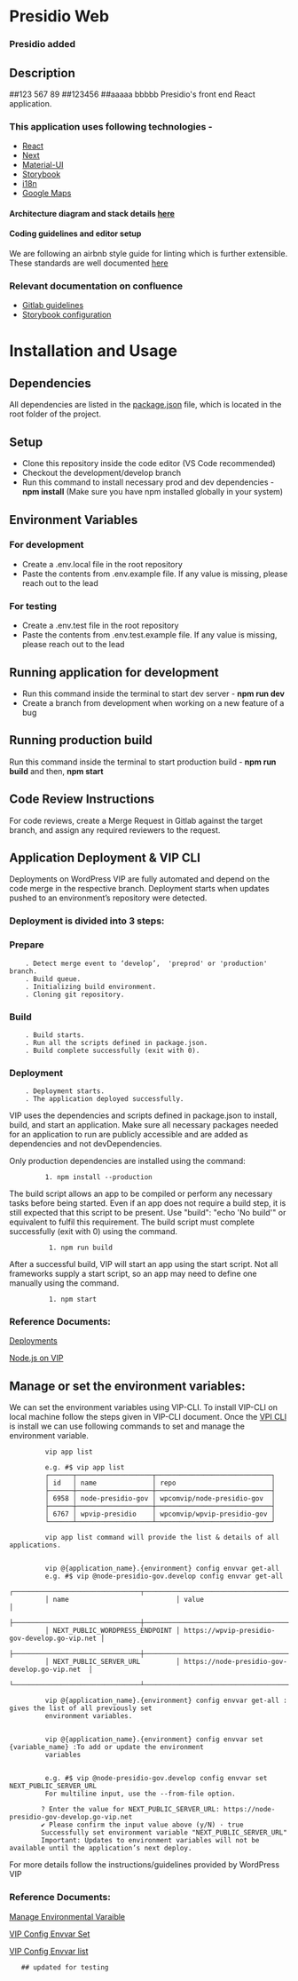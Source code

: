 # Presidio Web 
### Presidio added

## Description
##123 567 89
##123456
##aaaaa bbbbb
Presidio's front end React application.

### This application uses following technologies -

- [React](https://reactjs.org/)
- [Next](https://nextjs.org/)
- [Material-UI](https://mui.com/material-ui/getting-started/overview/)
- [Storybook](https://storybook.js.org/)
- [i18n](https://nextjs.org/docs/advanced-features/i18n-routing)
- [Google Maps](https://react-google-maps-api-docs.netlify.app/)

#### Architecture diagram and stack details [here](https://t3thinktank.atlassian.net/wiki/spaces/PT/pages/3056009378/Architecture+Diagram+for+Presidio+Frontend)

#### Coding guidelines and editor setup

We are following an airbnb style guide for linting which is further extensible. These standards are well documented [here](https://t3thinktank.atlassian.net/wiki/spaces/PT/pages/3023110179/Development+Best+Practices+-+Frontend)

### Relevant documentation on confluence

- [Gitlab guidelines](https://t3thinktank.atlassian.net/wiki/spaces/PT/pages/3083501569/Best+Practices+for+Gitlab)
- [Storybook configuration](https://t3thinktank.atlassian.net/wiki/spaces/PT/pages/3062693889/Storybook+configuration)

# Installation and Usage

## Dependencies

All dependencies are listed in the [package.json](https://gitlab.t-3.com/presidio/presidio-web/-/blob/development/package.json) file, which is located in the root folder of the project.

## Setup

- Clone this repository inside the code editor (VS Code recommended)
- Checkout the development/develop branch
- Run this command to install necessary prod and dev dependencies - **npm install** (Make sure you have npm installed globally in your system)

## Environment Variables

### For development

- Create a .env.local file in the root repository
- Paste the contents from .env.example file. If any value is missing, please reach out to the lead

### For testing

- Create a .env.test file in the root repository
- Paste the contents from .env.test.example file. If any value is missing, please reach out to the lead

## Running application for development

- Run this command inside the terminal to start dev server - **npm run dev**
- Create a branch from development when working on a new feature of a bug

## Running production build

Run this command inside the terminal to start production build - **npm run build** and then, **npm start**

## Code Review Instructions

For code reviews, create a Merge Request in Gitlab against the target branch, and assign any required reviewers to the request.


## Application Deployment & VIP CLI
 Deployments on WordPress VIP are fully automated and depend on the code merge in the respective branch. Deployment starts when updates pushed to an environment’s repository were detected.
### Deployment is divided into 3 steps:
###   Prepare

        . Detect merge event to ‘develop’,  'preprod' or 'production' branch.
        . Build queue.
        . Initializing build environment.
        . Cloning git repository.

 ###   Build

        . Build starts.
        . Run all the scripts defined in package.json. 
        . Build complete successfully (exit with 0).

###   Deployment

        . Deployment starts.
        . The application deployed successfully.   

VIP uses the dependencies and scripts defined in package.json to install, build, and start an application. Make sure all necessary packages needed for an application to run are publicly accessible and are added as dependencies and not devDependencies.
        
 Only production dependencies are installed using the command:
 
             1. npm install --production
               

The build script allows an app to be compiled or perform any necessary tasks before being started. Even if an app does not require a build step, it is still expected that this script to be present. Use "build": "echo 'No build'" or equivalent to fulfil this requirement. The build script must complete successfully (exit with 0) using the command.


              1. npm run build
              

After a successful build, VIP will start an app using the start script. Not all frameworks supply a start script, so an app may need to define one manually using the command.


              1. npm start
              
### Reference Documents:

  [Deployments](https://docs.wpvip.com/technical-references/vip-dashboard/deployments-panel/)
              
  [Node.js on VIP](https://docs.wpvip.com/technical-references/node-js/#h-exposing-a-health-check-endpoint)
              
## Manage or set the environment variables:

   We can set the environment variables using VIP-CLI. To install VIP-CLI on local machine follow the steps given in VIP-CLI document. Once the        [VPI CLI](https://docs.wpvip.com/technical-references/vip-cli/installing-vip-cli/) is install we can use following commands to set and manage the environment variable.
     
             vip app list
            
             e.g. #$ vip app list
             ┌──────┬───────────────────┬─────────────────────────────┐
             │ id   │ name              │ repo                        │
             ├──────┼───────────────────┼─────────────────────────────┤
             │ 6958 │ node-presidio-gov │ wpcomvip/node-presidio-gov  │
             ├──────┼───────────────────┼─────────────────────────────┤
             │ 6767 │ wpvip-presidio    │ wpcomvip/wpvip-presidio-gov │
             └──────┴───────────────────┴─────────────────────────────┘
       
             vip app list command will provide the list & details of all applications.

             
             vip @{application_name}.{environment} config envvar get-all 
             e.g. #$ vip @node-presidio-gov.develop config envvar get-all
             ┌────────────────────────────────┬───────────────────────────────────────────────┐
             │ name                           │ value                                         │
             ├────────────────────────────────┼───────────────────────────────────────────────┤
             │ NEXT_PUBLIC_WORDPRESS_ENDPOINT │ https://wpvip-presidio-gov-develop.go-vip.net │
             ├────────────────────────────────┼───────────────────────────────────────────────┤
             │ NEXT_PUBLIC_SERVER_URL         │ https://node-presidio-gov-develop.go-vip.net  │
             └────────────────────────────────┴───────────────────────────────────────────────┘
             
             vip @{application_name}.{environment} config envvar get-all : gives the list of all previously set 
             environment variables.

       
             vip @{application_name}.{environment} config envvar set {variable_name} :To add or update the environment
             variables 
             

             e.g. #$ vip @node-presidio-gov.develop config envvar set NEXT_PUBLIC_SERVER_URL 
             For multiline input, use the --from-file option.

            ? Enter the value for NEXT_PUBLIC_SERVER_URL: https://node-presidio-gov-develop.go-vip.net
            ✔ Please confirm the input value above (y/N) · true
            Successfully set environment variable "NEXT_PUBLIC_SERVER_URL"
            Important: Updates to environment variables will not be available until the application’s next deploy.
            
            
            
For more details follow the instructions/guidelines provided by WordPress VIP
           
 ### Reference Documents:
        
  [Manage Environmental Varaible](https://docs.wpvip.com/how-tos/manage-environment-variables/#managing-environment-variables-with-vip-cli)
  
  [VIP Config Envvar Set](https://docs.wpvip.com/vip/config/envvar/set/)
  
  [VIP Config Envvar list](https://docs.wpvip.com/vip/config/envvar/list/)
       
       ## updated for testing 
       
